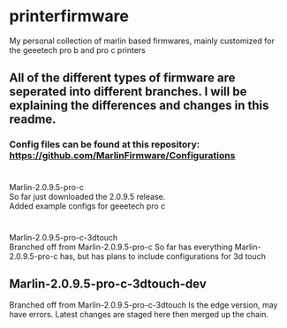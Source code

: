 # printerfirmware
My personal collection of marlin based firmwares, mainly customized for the geeetech pro b and pro c printers

## All of the different types of firmware are seperated into different branches. I will be explaining the differences and changes in this readme.

### Config files can be found at this repository: https://github.com/MarlinFirmware/Configurations


#

Marlin-2.0.9.5-pro-c  
So far just downloaded the 2.0.9.5 release.  
Added example configs for geeetech pro c

#

Marlin-2.0.9.5-pro-c-3dtouch  
Branched off from Marlin-2.0.9.5-pro-c
So far has everything Marlin-2.0.9.5-pro-c has, but has plans to include configurations for 3d touch

## Marlin-2.0.9.5-pro-c-3dtouch-dev
Branched off from Marlin-2.0.9.5-pro-c-3dtouch
Is the edge version, may have errors. Latest changes are staged here then merged up the chain.
